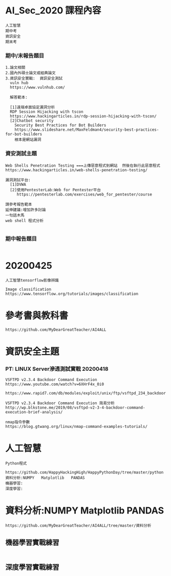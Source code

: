 # AI_Sec_2020 課程內容
```
人工智慧
期中考
資訊安全
期末考
```
### 期中/末報告題目
```
1.論文相關
2.國內外碩士論文或經典論文
3.資訊安全實戰:  資訊安全測試
  vuln hub
  https://www.vulnhub.com/
  
  解答範本:
  
  [1]遠端卓面協定漏洞分析
  RDP Session Hijacking with tscon
  https://www.hackingarticles.in/rdp-session-hijacking-with-tscon/
  [2]Chatbot security
    Security Best Practices for Bot Builders
    https://www.slideshare.net/MaxFeldman4/security-best-practices-for-bot-builders
    根本是網站漏洞
```
### 資安測試主題
```
Web Shells Penetration Testing ===上傳惡意程式到網站  然後在執行此惡意程式
https://www.hackingarticles.in/web-shells-penetration-testing/

漏洞測試平台:
  [1]DVWA
  [2]使用PentesterLab:Web for Pentester平台
     https://pentesterlab.com/exercises/web_for_pentester/course

請參考報告範本
延伸建議:增加許多討論
一句話木馬
web shell 程式分析
```

```

```
### 期中報告題目
```

```
# 20200425
```
人工智慧tensorflow影像辨識

Image classification
https://www.tensorflow.org/tutorials/images/classification
```
# 參考書與教科書
```
https://github.com/MyDearGreatTeacher/AI4ALL
```
# 資訊安全主題
### PT: LINUX Server滲透測試實戰 20200418
```
VSFTPD v2.3.4 Backdoor Command Execution
https://www.youtube.com/watch?v=6XHrF4x_0i0

https://www.rapid7.com/db/modules/exploit/unix/ftp/vsftpd_234_backdoor

VSFTPD v2.3.4 Backdoor Command Execution 简易分析
http://wp.blkstone.me/2019/08/vsftpd-v2-3-4-backdoor-command-execution-brief-analysis/
```
```
nmap指令參數
https://blog.gtwang.org/linux/nmap-command-examples-tutorials/
```
# 人工智慧
```
Python程式
   https://github.com/HappyHackingHigh/HappyPythonDay/tree/master/python
資料分析:NUMPY   Matplotlib   PANDAS
機器學習:
深度學習:
```
# 資料分析:NUMPY   Matplotlib   PANDAS
```
https://github.com/MyDearGreatTeacher/AI4ALL/tree/master/資料分析
```

##  機器學習實戰練習
```

```

## 深度學習實戰練習
```

```

#
